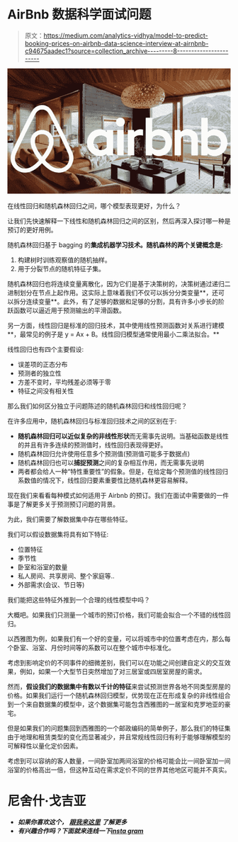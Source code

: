 # AirBnb 数据科学面试问题

> 原文：<https://medium.com/analytics-vidhya/model-to-predict-booking-prices-on-airbnb-data-science-interview-at-airnbnb-c94675aadec1?source=collection_archive---------8----------------------->

![](img/83f29c088c84fd2ea88d5fef15612b9f.png)

在线性回归和随机森林回归之间，哪个模型表现更好，为什么？

让我们先快速解释一下线性和随机森林回归之间的区别，然后再深入探讨哪一种是预订的更好用例。

随机森林回归基于 bagging 的**集成机器学习技术。随机森林的两个关键概念是:**

1.  构建树时训练观察值的随机抽样。
2.  用于分裂节点的随机特征子集。

随机森林回归也将连续变量离散化，因为它们是基于决策树的，决策树通过递归二进制划分在节点上起作用。这实际上意味着我们不仅可以拆分分类变量**，还可以拆分连续变量**。此外，有了足够的数据和足够的分割，具有许多小步长的阶跃函数可以逼近用于预测输出的平滑函数。

另一方面，线性回归是标准的回归技术，其中使用线性预测函数对关系进行建模**，最常见的例子是 y = Ax + B。线性回归模型通常使用最小二乘法拟合。**

线性回归也有四个主要假设:

*   误差项的正态分布
*   预测者的独立性
*   方差不变时，平均残差必须等于零
*   特征之间没有相关性

那么我们如何区分独立于问题陈述的随机森林回归和线性回归呢？

在许多应用中，随机森林回归与标准回归技术之间的区别在于:

*   **随机森林回归可以近似复杂的非线性形状**而无需事先说明。当基础函数是线性的并且有许多连续的预测值时，线性回归表现得更好。
*   随机森林回归允许使用任意多个预测值(预测值可能多于数据点)
*   随机森林回归也可以**捕捉预测**之间的复杂相互作用，而无需事先说明
*   两者都会给人一种“特性重要性”的假象。但是，在给定每个预测值的线性回归系数值的情况下，线性回归要素重要性比随机森林更容易解释。

现在我们来看看每种模式如何适用于 Airbnb 的预订。我们在面试中需要做的一件事是了解更多关于预测预订问题的背景。

为此，我们需要了解数据集中存在哪些特征。

我们可以假设数据集将具有如下特征:

*   位置特征
*   季节性
*   卧室和浴室的数量
*   私人房间、共享房间、整个家庭等..
*   外部需求(会议、节日等)

我们能把这些特征外推到一个合理的线性模型中吗？

大概吧。如果我们只测量一个城市的预订价格，我们可能会拟合一个不错的线性回归。

以西雅图为例，如果我们有一个好的变量，可以将城市中的位置考虑在内，那么每个卧室、浴室、月份时间等的系数可以在整个城市中标准化。

考虑到影响定价的不同事件的细微差别，我们可以在功能之间创建自定义的交互效果，例如，如果一个大型节日突然增加了对三居室或四居室房屋的需求。

然而，**假设我们的数据集中有数以千计的特征**来尝试预测世界各地不同类型房屋的价格。如果我们运行一个随机森林回归模型，优势现在正在形成复杂的非线性组合到一个来自数据集的模型中，这个数据集可能包含西雅图的一居室和克罗地亚的豪宅。

但是如果我们的问题集回到西雅图的一个邮政编码的简单例子，那么我们的特征集由于地理和租赁类型的变化而显著减少，并且常规线性回归有利于能够理解模型的可解释性以量化定价因素。

考虑到可以容纳的客人数量，一间卧室加两间浴室的价格可能会比一间卧室加一间浴室的价格高出一倍，但这种互动在需求定价不同的世界其他地区可能并不真实。

# 尼舍什·戈吉亚

*   ***如果你喜欢这个，*** [***跟我来这里***](/@nishesh.kumar) ***了解更多***
*   ***有兴趣合作吗？下面就来连线一下***[***insta gram***](https://www.instagram.com/nishesh_gogia/)